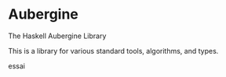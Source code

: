 # Aubergine
The Haskell Aubergine Library

This is a library for various standard tools, algorithms, and types.  

essai